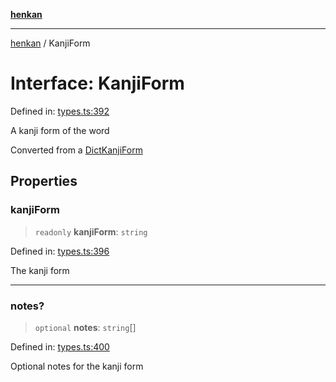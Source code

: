 [**henkan**](../README.md)

***

[henkan](../README.md) / KanjiForm

# Interface: KanjiForm

Defined in: [types.ts:392](https://github.com/Ronokof/Henkan/blob/cdcdfbcc72ca03339cd98398efd7d5e82826d66f/src/types.ts#L392)

A kanji form of the word

Converted from a [DictKanjiForm](DictKanjiForm.md)

## Properties

### kanjiForm

> `readonly` **kanjiForm**: `string`

Defined in: [types.ts:396](https://github.com/Ronokof/Henkan/blob/cdcdfbcc72ca03339cd98398efd7d5e82826d66f/src/types.ts#L396)

The kanji form

***

### notes?

> `optional` **notes**: `string`[]

Defined in: [types.ts:400](https://github.com/Ronokof/Henkan/blob/cdcdfbcc72ca03339cd98398efd7d5e82826d66f/src/types.ts#L400)

Optional notes for the kanji form
